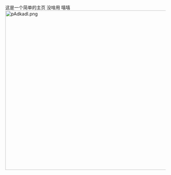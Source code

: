 这是一个简单的主页 没啥用 嘻嘻
<img src="https://s21.ax1x.com/2024/10/22/pAdkadI.png" alt="pAdkadI.png" border="0" width="800" height="500" />
